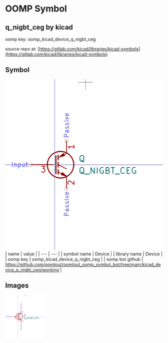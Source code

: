 # OOMP Symbol  
## q_nigbt_ceg  by kicad  
  
oomp key: oomp_kicad_device_q_nigbt_ceg  
  
source repo at: [https://gitlab.com/kicad/libraries/kicad-symbols](https://gitlab.com/kicad/libraries/kicad-symbols)  
## Symbol  
  
[![working.png](working_600.png)](working.png)  
| name | value | 
| --- | --- | 
| symbol name | Device | 
| library name | Device | 
| oomp key | oomp_kicad_device_q_nigbt_ceg | 
| oomp bot github | https://github.com/oomlout/oomlout_oomp_symbol_bot/tree/main/kicad_device_q_nigbt_ceg/working | 
## Images  
  
[![working.png](working_140.png)](working.png)  
